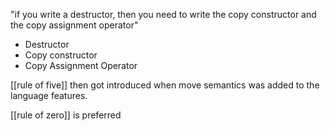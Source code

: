 "if you write a destructor, then you need to write the copy constructor and the copy assignment operator"

- Destructor 
- Copy constructor 
- Copy Assignment Operator 

[[rule of five]] then got introduced when move semantics was added to the language features. 

[[rule of zero]] is preferred 